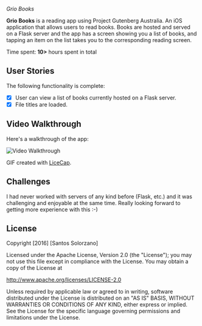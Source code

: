 *Grio Books*

**Grio Books** is a reading app using Project Gutenberg Australia. An iOS application that allows users to read books.
Books are hosted and served on a Flask server and the app has a screen showing you a list of books,
and tapping an item on the list takes you to the corresponding reading screen.

Time spent: **10>** hours spent in total

## User Stories

The following functionality is complete:

- [X] User can view a list of books currently hosted on a Flask server.
- [X] File titles are loaded.

## Video Walkthrough

Here's a walkthrough of the app:

<img src='http://i.imgur.com/LACuSPK.gif' title='Video Walkthrough' width='' alt='Video Walkthrough' />

GIF created with [LiceCap](http://www.cockos.com/licecap/).

## Challenges

I had never worked with servers of any kind before (Flask, etc.) and it was challenging and enjoyable at the same time. Really looking forward to getting more experience with this :-)

## License

Copyright [2016] [Santos Solorzano]

Licensed under the Apache License, Version 2.0 (the "License");
you may not use this file except in compliance with the License.
You may obtain a copy of the License at

http://www.apache.org/licenses/LICENSE-2.0

Unless required by applicable law or agreed to in writing, software
distributed under the License is distributed on an "AS IS" BASIS,
WITHOUT WARRANTIES OR CONDITIONS OF ANY KIND, either express or implied.
See the License for the specific language governing permissions and
limitations under the License.
